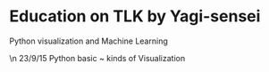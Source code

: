 # Education on TLK by Yagi-sensei
Python visualization and Machine Learning

\n 23/9/15 Python basic ~ kinds of Visualization
